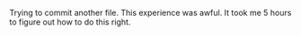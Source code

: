 Trying to commit another file. This experience was awful. It took me 5 hours to figure out how to do this right. 